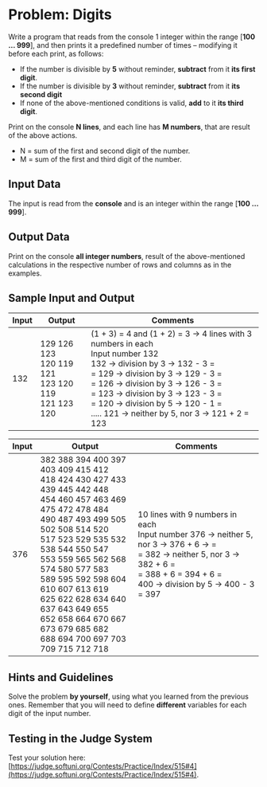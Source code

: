 # Problem: Digits

Write a program that reads from the console 1 integer within the range [**100 … 999**], and then prints it a predefined number of times – modifying it before each print, as follows:
- If the number is divisible by **5** without reminder, **subtract** from it **its first digit**.
- If the number is divisible by **3** without reminder, **subtract** from it **its second digit**
- If none of the above-mentioned conditions is valid, **add** to it **its third digit**.

Print on the console **N lines**, and each line has **M numbers**, that are result of the above actions.
- N = sum of the first and second digit of the number.
- M = sum of the first and third digit of the number.

## Input Data

The input is read from the **console** and is an integer within the range  [**100 … 999**].

## Output Data

Print on the console **all integer numbers**, result of the above-mentioned calculations in the respective number of rows and columns as in the examples. 

## Sample Input and Output

| Input | Output | Comments |
| --- | --- | --- |
|132|129 126 123<br>120 119 121<br>123 120 119<br>121 123 120|(1 + 3) = 4 and (1 + 2) = 3 &rarr; 4 lines with 3 numbers in each<br>Input number 132 <br>132 &rarr; division by 3 &rarr; 132 - 3 =<br>= 129 &rarr; division by 3 &rarr; 129 - 3 = <br>= 126 &rarr; division by 3 &rarr; 126 - 3 = <br>= 123 &rarr; division by 3 &rarr; 123 - 3 = <br>= 120 &rarr; division by 5 &rarr; 120 - 1 = <br>..... 121 &rarr; neither by 5, nor 3 &rarr; 121 + 2 = 123|

| Input | Output | Comments |
| --- | --- | --- |
|376|382 388 394 400 397 403 409 415 412<br>418 424 430 427 433 439 445 442 448<br>454 460 457 463 469 475 472 478 484<br>490 487 493 499 505 502 508 514 520<br>517 523 529 535 532 538 544 550 547<br>553 559 565 562 568 574 580 577 583<br>589 595 592 598 604 610 607 613 619<br>625 622 628 634 640 637 643 649 655<br>652 658 664 670 667 673 679 685 682<br>688 694 700 697 703 709 715 712 718|10 lines with 9 numbers in each<br>Input number 376 &rarr; neither 5, nor 3 &rarr; 376 + 6 &rarr; =<br>= 382 &rarr; neither 5, nor 3 &rarr; 382 + 6 =<br>= 388 + 6 = 394 + 6 =<br>400 &rarr; division by 5 &rarr; 400 - 3 = 397|

## Hints and Guidelines
Solve the problem **by yourself**, using what you learned from the previous ones. Remember that you will need to define **different** variables for each digit of the input number.

## Testing in the Judge System

Test your solution here: [https://judge.softuni.org/Contests/Practice/Index/515#4](https://judge.softuni.org/Contests/Practice/Index/515#4).
